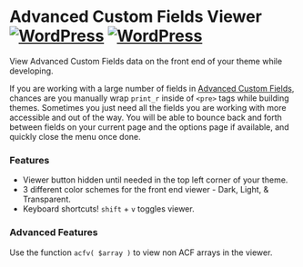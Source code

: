 # Advanced Custom Fields Viewer [![WordPress](https://img.shields.io/wordpress/plugin/v/advanced-custom-fields-viewer.svg)](https://wordpress.org/plugins/advanced-custom-fields-viewer/) [![WordPress](https://img.shields.io/wordpress/plugin/dt/advanced-custom-fields-viewer.svg)](https://wordpress.org/plugins/advanced-custom-fields-viewer/)

View Advanced Custom Fields data on the front end of your theme while developing.

If you are working with a large number of fields in [Advanced Custom Fields](https://github.com/elliotcondon/acf), chances are you manually wrap `print_r` inside of `<pre>` tags while building themes. Sometimes you just need all the fields you are working with more accessible and out of the way. You will be able to bounce back and forth between fields on your current page and the options page if available, and quickly close the menu once done.

### Features

* Viewer button hidden until needed in the top left corner of your theme.
* 3 different color schemes for the front end viewer - Dark, Light, & Transparent.
* Keyboard shortcuts! `shift` + `v` toggles viewer.

### Advanced Features

Use the function `acfv( $array )` to view non ACF arrays in the viewer.
